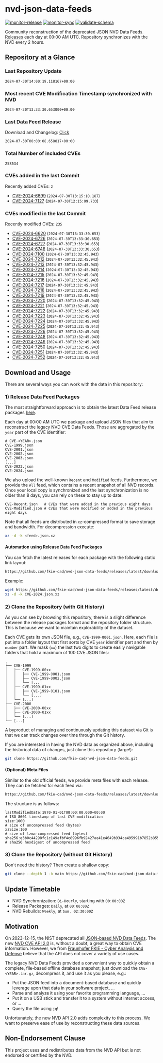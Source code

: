 # nvd-json-data-feeds

[![monitor-release](https://github.com/fkie-cad/nvd-json-data-feeds/actions/workflows/monitor_release.yml/badge.svg)](https://github.com/fkie-cad/nvd-json-data-feeds/actions/workflows/monitor_release.yml)
[![monitor-sync](https://github.com/fkie-cad/nvd-json-data-feeds/actions/workflows/monitor_sync.yml/badge.svg)](https://github.com/fkie-cad/nvd-json-data-feeds/actions/workflows/monitor_sync.yml)
[![validate-schema](https://github.com/fkie-cad/nvd-json-data-feeds/actions/workflows/validate_schema.yml/badge.svg)](https://github.com/fkie-cad/nvd-json-data-feeds/actions/workflows/validate_schema.yml)

Community reconstruction of the deprecated JSON NVD Data Feeds.
[Releases](https://github.com/fkie-cad/nvd-json-data-feeds/releases/latest) each day at 00:00 AM UTC.
Repository synchronizes with the NVD every 2 hours.

## Repository at a Glance

### Last Repository Update

```plain
2024-07-30T14:00:19.118167+00:00
```

### Most recent CVE Modification Timestamp synchronized with NVD

```plain
2024-07-30T13:33:30.653000+00:00
```

### Last Data Feed Release

Download and Changelog: [Click](https://github.com/fkie-cad/nvd-json-data-feeds/releases/latest)

```plain
2024-07-30T00:00:08.658817+00:00
```

### Total Number of included CVEs

```plain
258534
```

### CVEs added in the last Commit

Recently added CVEs: `2`

- [CVE-2024-6699](CVE-2024/CVE-2024-66xx/CVE-2024-6699.json) (`2024-07-30T13:15:10.187`)
- [CVE-2024-7127](CVE-2024/CVE-2024-71xx/CVE-2024-7127.json) (`2024-07-30T12:15:09.733`)


### CVEs modified in the last Commit

Recently modified CVEs: `235`

- [CVE-2024-6620](CVE-2024/CVE-2024-66xx/CVE-2024-6620.json) (`2024-07-30T13:33:30.653`)
- [CVE-2024-6726](CVE-2024/CVE-2024-67xx/CVE-2024-6726.json) (`2024-07-30T13:33:30.653`)
- [CVE-2024-6727](CVE-2024/CVE-2024-67xx/CVE-2024-6727.json) (`2024-07-30T13:33:30.653`)
- [CVE-2024-6748](CVE-2024/CVE-2024-67xx/CVE-2024-6748.json) (`2024-07-30T13:33:30.653`)
- [CVE-2024-7100](CVE-2024/CVE-2024-71xx/CVE-2024-7100.json) (`2024-07-30T13:32:45.943`)
- [CVE-2024-7212](CVE-2024/CVE-2024-72xx/CVE-2024-7212.json) (`2024-07-30T13:32:45.943`)
- [CVE-2024-7213](CVE-2024/CVE-2024-72xx/CVE-2024-7213.json) (`2024-07-30T13:32:45.943`)
- [CVE-2024-7214](CVE-2024/CVE-2024-72xx/CVE-2024-7214.json) (`2024-07-30T13:32:45.943`)
- [CVE-2024-7215](CVE-2024/CVE-2024-72xx/CVE-2024-7215.json) (`2024-07-30T13:32:45.943`)
- [CVE-2024-7216](CVE-2024/CVE-2024-72xx/CVE-2024-7216.json) (`2024-07-30T13:32:45.943`)
- [CVE-2024-7217](CVE-2024/CVE-2024-72xx/CVE-2024-7217.json) (`2024-07-30T13:32:45.943`)
- [CVE-2024-7218](CVE-2024/CVE-2024-72xx/CVE-2024-7218.json) (`2024-07-30T13:32:45.943`)
- [CVE-2024-7219](CVE-2024/CVE-2024-72xx/CVE-2024-7219.json) (`2024-07-30T13:32:45.943`)
- [CVE-2024-7220](CVE-2024/CVE-2024-72xx/CVE-2024-7220.json) (`2024-07-30T13:32:45.943`)
- [CVE-2024-7221](CVE-2024/CVE-2024-72xx/CVE-2024-7221.json) (`2024-07-30T13:32:45.943`)
- [CVE-2024-7222](CVE-2024/CVE-2024-72xx/CVE-2024-7222.json) (`2024-07-30T13:32:45.943`)
- [CVE-2024-7223](CVE-2024/CVE-2024-72xx/CVE-2024-7223.json) (`2024-07-30T13:32:45.943`)
- [CVE-2024-7224](CVE-2024/CVE-2024-72xx/CVE-2024-7224.json) (`2024-07-30T13:32:45.943`)
- [CVE-2024-7225](CVE-2024/CVE-2024-72xx/CVE-2024-7225.json) (`2024-07-30T13:32:45.943`)
- [CVE-2024-7226](CVE-2024/CVE-2024-72xx/CVE-2024-7226.json) (`2024-07-30T13:32:45.943`)
- [CVE-2024-7248](CVE-2024/CVE-2024-72xx/CVE-2024-7248.json) (`2024-07-30T13:32:45.943`)
- [CVE-2024-7249](CVE-2024/CVE-2024-72xx/CVE-2024-7249.json) (`2024-07-30T13:32:45.943`)
- [CVE-2024-7250](CVE-2024/CVE-2024-72xx/CVE-2024-7250.json) (`2024-07-30T13:32:45.943`)
- [CVE-2024-7251](CVE-2024/CVE-2024-72xx/CVE-2024-7251.json) (`2024-07-30T13:32:45.943`)
- [CVE-2024-7252](CVE-2024/CVE-2024-72xx/CVE-2024-7252.json) (`2024-07-30T13:32:45.943`)


## Download and Usage

There are several ways you can work with the data in this repository:

### 1) Release Data Feed Packages

The most straightforward approach is to obtain the latest Data Feed release packages [here](https://github.com/fkie-cad/nvd-json-data-feeds/releases/latest).

Each day at 00:00 AM UTC we package and upload JSON files that aim to reconstruct the legacy NVD CVE Data Feeds.
Those are aggregated by the `year` part of the CVE identifier:

```
# CVE-<YEAR>.json
CVE-1999.json
CVE-2001.json
CVE-2002.json
CVE-2003.json
[...]
CVE-2023.json
CVE-2024.json
```

We also upload the well-known `Recent` and `Modified` feeds.
Furthermore, we provide the `All` feed, which contains a recent snapshot of all NVD records.
Once your local copy is synchronized and the last synchronization is no older than 8 days, you can rely on these to stay up to date:

```plain
CVE-Recent.json   # CVEs that were added in the previous eight days
CVE-Modified.json # CVEs that were modified or added in the previous eight days
```

Note that all feeds are distributed in `xz`-compressed format to save storage and bandwidth.
For decompression execute:

```sh
xz -d -k <feed>.json.xz
```

#### Automation using Release Data Feed Packages

You can fetch the latest releases for each package with the following static link layout:

```sh
https://github.com/fkie-cad/nvd-json-data-feeds/releases/latest/download/CVE-<YEAR>.json.xz
```

Example:

```sh
wget https://github.com/fkie-cad/nvd-json-data-feeds/releases/latest/download/CVE-2024.json.xz
xz -d -k CVE-2024.json.xz
```

### 2) Clone the Repository (with Git History)

As you can see by browsing this repository, there is a slight difference between the release packages format and the repository folder structure.
This is because we want to maintain explorability of the dataset.

Each CVE gets its own JSON file, e.g., `CVE-1999-0001.json`.
Here, each file is put into a folder layout that first sorts by CVE `year` identifier part and then by `number` part.
We mask (`xx`) the last two digits to create easily navigable folders that hold a maximum of 100 CVE JSON files:

```plain
.
├── CVE-1999
│   ├── CVE-1999-00xx
│   │   ├── CVE-1999-0001.json
│   │   ├── CVE-1999-0002.json
│   │   └── [...]
│   ├── CVE-1999-01xx
│   │   ├── CVE-1999-0101.json
│   │   └── [...]
│   └── [...]
├── CVE-2000
│   ├── CVE-2000-00xx
│   ├── CVE-2000-01xx
│   └── [...]
└── [...]
```

A byproduct of managing and continuously updating this dataset via Git is that we can track changes over time through the Git history.

If you are interested in having the NVD data as organized above, including the historical data of changes, just clone this repository (large!):

```sh
git clone https://github.com/fkie-cad/nvd-json-data-feeds.git
```

#### (Optional) Meta Files

Similar to the old official feeds, we provide meta files with each release. They can be fetched for each feed via:

```sh
https://github.com/fkie-cad/nvd-json-data-feeds/releases/latest/download/CVE-<YEAR>.meta
```

The structure is as follows:

```plain
lastModifiedDate:1970-01-01T00:00:00.000+00:00                          # ISO 8601 timestamp of last CVE modification
size:1000                                                               # size of uncompressed feed (bytes)
xzSize:100                                                              # size of lzma-compressed feed (bytes)
sha256:e3b0c44298fc1c149afbf4c8996fb92427ae41e4649b934ca495991b7852b855 # sha256 hexdigest of uncompressed feed
```

### 3) Clone the Repository (without Git History)

Don't need the history? Then create a shallow copy:

```sh
git clone --depth 1 -b main https://github.com/fkie-cad/nvd-json-data-feeds.git
```


## Update Timetable

* NVD Synchronization: `Bi-Hourly`, starting with `00:00:00Z`
* Release Packages: `Daily`, at `00:00:00Z`
* NVD Rebuilds: `Weekly`, at `Sun, 02:30:00Z`


## Motivation

On 2023-12-15, the NIST deprecated all [JSON-based NVD Data Feeds](https://nvd.nist.gov/vuln/data-feeds#divRetirementBanner-1).
The new [NVD CVE API 2.0](https://nvd.nist.gov/developers/vulnerabilities) is, without a doubt, a great way to obtain CVE information.
However, we from [Fraunhofer FKIE - Cyber Analysis and Defense](https://www.fkie.fraunhofer.de/en/departments/cad.html) believe that the API does not cover a variety of use cases.

The legacy NVD Data Feeds provided a convenient way to quickly obtain a complete, file-based offline database snapshot; just download the `CVE-<YEAR>.tar.gz`, decompress it, and use it as you please, e.g.:

- Put the JSON feed into a document-based database and quickly leverage upon that data in your software project, ...
- Parse and analyze it using your favorite programming language, ...
- Put it on a USB stick and transfer it to a system without internet access, or ...
- Query the file using `jq`!

Unfortunately, the new NVD API 2.0 adds complexity to this process.
We want to preserve ease of use by reconstructing these data sources.

## Non-Endorsement Clause

This project uses and redistributes data from the NVD API but is not endorsed or certified by the NVD.